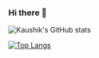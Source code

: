 ### Hi there 👋

![Kaushik's GitHub stats](https://github-readme-stats.vercel.app/api?username=Devil5614737&show_icons=true&theme=dracula)


<!--
**Devil5614737/Devil5614737** is a ✨ _special_ ✨ repository because its `README.md` (this file) appears on your GitHub profile.

Here are some ideas to get you started:

- 🔭 I’m currently working on ...
- 🌱 I’m currently learning ...
- 👯 I’m looking to collaborate on ...
- 🤔 I’m looking for help with ...
- 💬 Ask me about ...
- 📫 How to reach me: ...
- 😄 Pronouns: ...
- ⚡ Fun fact: ...
-->



[![Top Langs](https://github-readme-stats.vercel.app/api/top-langs/?username=Devil5614737&layout=compact)](https://github.com/Devil5614737/github-readme-stats)
